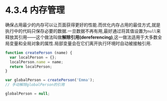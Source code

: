 # 4.3.4 内存管理

确保占用最少的内存可以让页面获得更好的性能.而优化内存占用的最佳方式,就是执行中的代码只保存必要的数据.一旦数据不再有用,最好通过将其值设置为`null`来释放其引用——这个做法叫做**解除引用(dereferencing)**,这一做法适用于大多数全局变量和全局对象的属性.局部变量会在它们离开执行环境时自动被接触引用.

``` js .line-numbers
function createPerson (name) {
  var localPerson = {};
  localPerson.name = name;
  return localPerson;
}

var globalPerson = createPerson('Emma');
// 手动解除globalPerson的引用

globalPerson = null;
```

